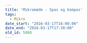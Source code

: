 ```yaml
---
title: 'Mikromøde - Spas og kompas'
tags:
  - Mikro
date_start: "2016-03-17T16:00:00"
date_end: "2016-03-17T17:30:00"
old_id: 5868
---
```

